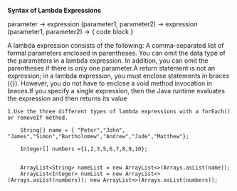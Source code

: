 **Syntax of Lambda Expressions**


parameter -> expression
(parameter1, parameter2) -> expression
(parameter1, parameter2) -> { code block }


A lambda expression consists of the following:
A comma-separated list of formal parameters enclosed in parentheses.  You can omit the data type of the parameters in a lambda expression. In addition, you can omit the parentheses if there is only one parameter.A return statement is not an expression; in a lambda expression, you must enclose statements in braces ({}). However, you do not have to enclose a void method invocation in braces.If you specify a single expression, then the Java runtime evaluates the expression and then returns its value


    1.Use the three different types of lambda expressions with a forEach() or removeIf method.

        String[] name = { "Peter","John", "James","Simon","Bartholomew","Andrew","Jude","Matthew"};

        Integer[] numbers ={1,2,3,5,6,7,8,9,10};


        ArrayList<String> nameList = new ArrayList<>(Arrays.asList(name));
        ArrayList<Integer> numList = new ArrayList<>(Arrays.asList(numbers)); new ArrayList<>(Arrays.asList(numbers));